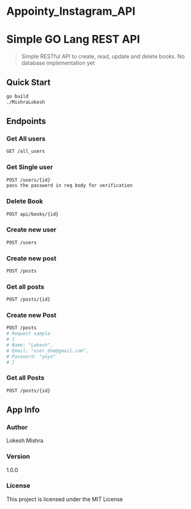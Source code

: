 # Appointy_Instagram_API

# Simple GO Lang REST API

> Simple RESTful API to create, read, update and delete books. No database implementation yet

## Quick Start

```bash
go build
./MishraLokesh
```

## Endpoints

### Get All users

```bash
GET /all_users
```

### Get Single user

```bash
POST /users/{id}
pass the password in req body for verification
```

### Delete Book

```bash
POST api/books/{id}
```

### Create new user

````bash
POST /users
````

### Create new post
```bash
POST /posts
```

### Get all posts
```bash
POST /posts/{id}
```

### Create new Post
``` bash
POST /posts
# Request sample
# {
# Name: "Lokesh",
# Email: "user_One@gmail.com",
# Password: "yoyo"
# }
```

### Get all Posts
``` bash
POST /posts/{id}

```

## App Info

### Author

Lokesh Mishra

### Version

1.0.0

### License

This project is licensed under the MIT License
```
